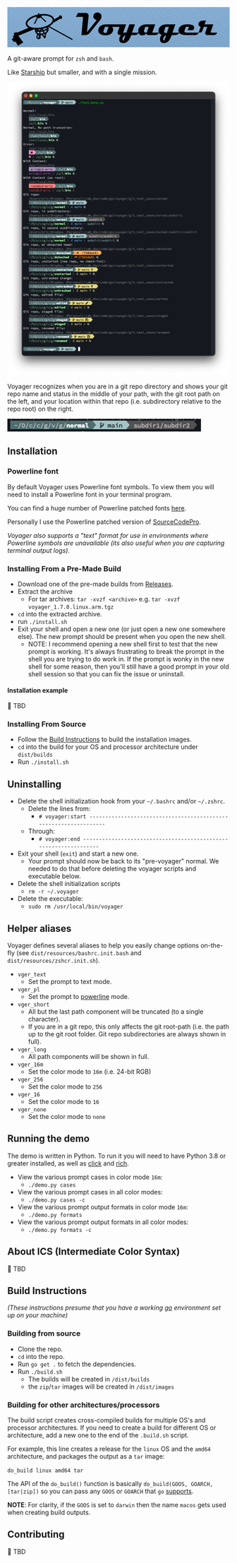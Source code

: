 ![](docs/img/voyager_banner.png)

A git-aware prompt for `zsh` and `bash`.

Like [Starship](https://starship.rs) but smaller, and with a single mission.

![](docs/img/voyager_test_many.png)

Voyager recognizes when you are in a git repo directory and shows your git repo name and status in the middle of your path, with the git root path on the left, and your location within that repo (i.e. subdirectory relative to the repo root) on the right. 

![](docs/img/voyager_prompt_example.png)

## Installation

### Powerline font
By default Voyager uses Powerline font symbols.  To view them you will need to install a Powerline font in your terminal program.

You can find a huge number of Powerline patched fonts [here](https://github.com/powerline/fonts).

Personally I use the Powerline patched version of [SourceCodePro](https://github.com/powerline/fonts/tree/master/SourceCodePro).

_Voyager also supports a "text" format for use in environments where Powerline symbols are unavailable (its also useful when you are capturing terminal output logs)._

### Installing From a Pre-Made Build
- Download one of the pre-made builds from [Releases](https://github.com/epmoyer/voyager/releases).
- Extract the archive
    - For tar archives: `tar -xvzf <archive>` e.g. `tar -xvzf voyager_1.7.0.linux.arm.tgz`
- `cd` into the extracted archive.
- run `./install.sh`
- Exit your shell and open a new one (or just open a new one somewhere else).  The new prompt should be present when you open the new shell.
    - NOTE: I recommend opening a new shell first to test that the new prompt is working.  It's always frustrating to break the prompt in the shell you are trying to do work in.  If the prompt is wonky in the new shell for some reason, then you'll still have a good prompt in your old shell session so that you can fix the issue or uninstall.

#### Installation example
🔴 TBD

### Installing From Source
- Follow the [Build Instructions](#build-instructions) to build the installation images.
- `cd` into the build for your OS and processor architecture under `dist/builds`
- Run `./install.sh`

## Uninstalling
- Delete the shell initialization hook from your `~/.bashrc` and/or `~/.zshrc`.
    - Delete the lines from:
        - `# voyager:start -----------------------------------------------------------------`
    - Through:
        - `# voyager:end -----------------------------------------------------------------`
- Exit your shell (`exit`) and start a new one.
    - Your prompt should now be back to its "pre-voyager" normal.  We needed to do that before deleting the voyager scripts and executable below.
- Delete the shell initialization scripts
    - `rm -r ~/.voyager`
- Delete the executable:
    - `sudo rm /usr/local/bin/voyager`

## Helper aliases
Voyager defines several aliases to help you easily change options on-the-fly (see `dist/resources/bashrc.init.bash` and `dist/resources/zshcr.init.sh`).

- `vger_text`
    - Set the prompt to text mode.
- `vger_pl`
    - Set the prompt to [powerline](#powerline-font) mode.
- `vger_short`
    - All but the last path component will be truncated (to a single character).
    - If you are in a git repo, this only affects the git root-path (i.e. the path up to the git root folder.  Git repo subdirectories are always shown in full).
- `vger_long`
    - All path components will be shown in full.
- `vger_16m`
    - Set the color mode to `16m` (i.e. 24-bit RGB)
- `vger_256`
    - Set the color mode to `256`
- `vger_16`
    - Set the color mode to `16`
- `vger_none`
    - Set the color mode to `none`

## Running the demo
The demo is written in Python. To run it you will need to have Python 3.8 or greater installed, as well as [click](https://click.palletsprojects.com/en/8.1.x/) and [rich](https://rich.readthedocs.io/en/stable/introduction.html).

- View the various prompt cases in color mode `16m`:
    - `./demo.py cases`
- View the various prompt cases in all color modes:
    - `./demo.py cases -c`
- View the various prompt output formats in color mode `16m`:
    - `./demo.py formats`
- View the various prompt output formats in all color modes:
    - `./demo.py formats -c`

## About ICS (Intermediate Color Syntax)
🔴 TBD

## Build Instructions
_(These instructions presume that you have a working [go](https://go.dev) environment set up on your machine)_

### Building from source
- Clone the repo.
- `cd` into the repo.
- Run `go get .` to fetch the dependencies.
- Run `./build.sh`
    - The builds will be created in `/dist/builds`
    - the `zip`/`tar` images will be created in `/dist/images`

### Building for other architectures/processors
The build script creates cross-compiled builds for multiple OS's and processor architectures.  If you need to create a build for different OS or architecture, add a new one to the end of the `.build.sh` script.

For example, this line creates a release for the `linux` OS and the `amd64` architecture, and packages the output as a `tar` image:

`do_build linux amd64 tar`

The API of the `do_build()` function is basically `do_build(GOOS, GOARCH, [tar|zip])` so you can pass any `GOOS` or `GOARCH` that `go` [supports](https://go.dev/doc/install/source#environment).

**NOTE**: For clarity, if the `GOOS` is set to `darwin` then the name `macos` gets used when creating build outputs.

## Contributing
🔴 TBD